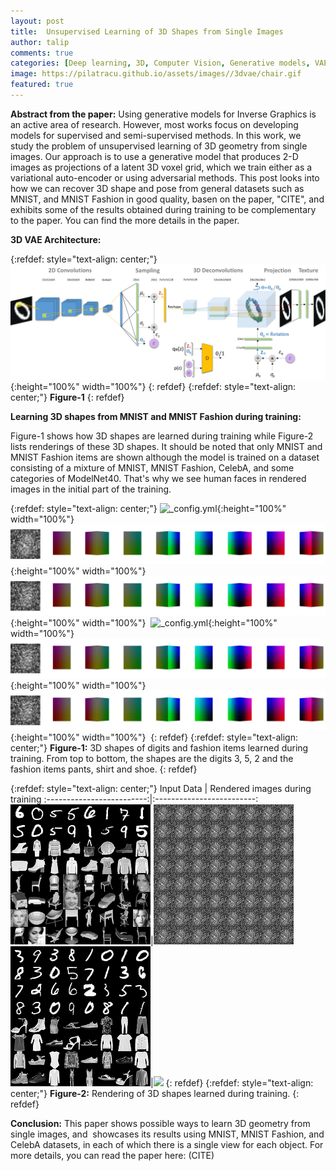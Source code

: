 ```yaml
---
layout: post
title:  Unsupervised Learning of 3D Shapes from Single Images
author: talip
comments: true
categories: [Deep learning, 3D, Computer Vision, Generative models, VAE ]
image: https://pilatracu.github.io/assets/images//3dvae/chair.gif
featured: true
---
```


**Abstract from the paper:**
Using generative models for Inverse Graphics is an active area of research. However, most works focus on developing models for supervised and semi-supervised methods. In this work, we study the problem of unsupervised learning of 3D geometry from single images. Our approach is to use a generative model that produces 2-D images as projections of a latent 3D voxel grid, which we train either as a variational auto-encoder or using adversarial methods. This post looks into how we can recover 3D shape and pose from general datasets such as MNIST, and MNIST Fashion in good quality, basen on the paper, "CITE", and exhibits some of the results obtained during training to be complementary to the paper. You can find the more details in the paper.


**3D VAE Architecture:**

{:refdef: style="text-align: center;"}
![_config.yml](/assets/images/3dvae/3dvae_architecture.png){:height="100%" width="100%"}
{: refdef}
{:refdef: style="text-align: center;"}
**Figure-1**
{: refdef}  


**Learning 3D shapes from MNIST and MNIST Fashion during training:**

Figure-1 shows how 3D shapes are learned during training while Figure-2 lists renderings of these 3D shapes. It should be noted that only MNIST and MNIST Fashion items are shown although the model is trained on a dataset consisting of a mixture of MNIST, MNIST Fashion, CelebA, and some categories of ModelNet40. That's why we see human faces in rendered images in the initial part of the training.


{:refdef: style="text-align: center;"}
![_config.yml](/assets/images/3dvae/Webp.net-gifmaker.gif){:height="100%" width="100%"}
![_config.yml](/assets/images/3dvae/Webp.net-gifmaker5.gif){:height="100%" width="100%"}   
![_config.yml](/assets/images/3dvae/Webp.net-gifmaker7.gif){:height="100%" width="100%"} 
![_config.yml](/assets/images/3dvae/Webp.net-gifmaker2.gif){:height="100%" width="100%"}
![_config.yml](/assets/images/3dvae/Webp.net-gifmaker8.gif){:height="100%" width="100%"} 
![_config.yml](/assets/images/3dvae/Webp.net-gifmaker9.gif){:height="100%" width="100%"} 
{: refdef}
{:refdef: style="text-align: center;"}
**Figure-1:** 3D shapes of digits and fashion items learned during training. From top to bottom, the shapes are the digits 3, 5, 2 and the fashion items pants, shirt and shoe.
{: refdef}

{:refdef: style="text-align: center;"}
Input Data             |  Rendered images during training
:-------------------------:|:-------------------------:
![](/assets/images/3dvae/sanity_chairs_2900.png)|![](/assets/images/3dvae/Webp.net-gifmaker6.gif)
![](/assets/images/3dvae/sanity_chairs_4880.png)|![](/assets/images/3dvae/Webp.net-gifmaker3.gif)
{: refdef}
{:refdef: style="text-align: center;"}
**Figure-2:** Rendering of 3D shapes learned during training.
{: refdef}


 

**Conclusion:**
This paper shows possible ways to learn 3D geometry from single images, and  showcases its results using MNIST, MNIST Fashion, and CelebA datasets, in each of which there is a single view for each object. For more details, you can read the paper here: (CITE)
